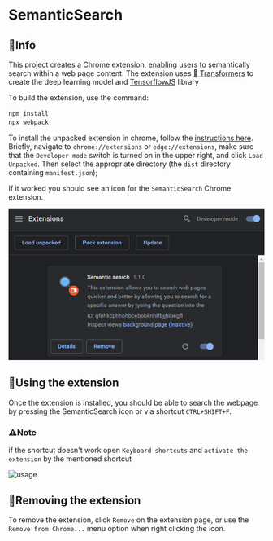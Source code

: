 # SemanticSearch

🔹Info
---
This project creates a Chrome extension, enabling users to semantically search
within a web page content. The extension uses <a href="https://huggingface.co/transformers/" target="_blank">🤗 Transformers</a> to create the deep learning model and <a href="https://www.tensorflow.org/js" target="_blank">TensorflowJS</a>  library 

To build the extension, use the command:

```sh
npm install
npx webpack
```

To install the unpacked extension in chrome, follow the [instructions here](https://developer.chrome.com/extensions/getstarted).  Briefly, navigate to `chrome://extensions` or `edge://extensions`, make sure that the `Developer mode` switch is turned on in the upper right, and click `Load Unpacked`.  Then select the appropriate directory (the `dist` directory containing `manifest.json`);

If it worked you should see an icon for the `SemanticSearch` Chrome extension.

![load extension](./load_extension.png)

🔹Using the extension
----
Once the extension is installed, you should be able to search the webpage by pressing the SemanticSearch icon or via shortcut `CTRL+SHIFT+F`.  
### ⚠Note
if the shortcut doesn't work open `Keyboard shortcuts` and `activate the extension` by the mentioned shortcut

![usage](./usage.png "usage")


🔹Removing the extension
----
To remove the extension, click `Remove` on the extension page, or use the `Remove from Chrome...` menu option when right clicking the icon.

